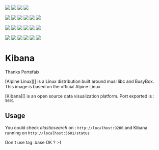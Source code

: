 [![](https://images.microbadger.com/badges/image/babim/kibana:base.svg)](https://microbadger.com/images/babim/kibana:base "Get your own image badge on microbadger.com") [![](https://images.microbadger.com/badges/version/babim/kibana:base.svg)](https://microbadger.com/images/babim/kibana:base "Get your own version badge on microbadger.com")
[![](https://images.microbadger.com/badges/image/babim/kibana:lastest.svg)](https://microbadger.com/images/babim/kibana:lastest "Get your own image badge on microbadger.com") [![](https://images.microbadger.com/badges/version/babim/kibana:lastest.svg)](https://microbadger.com/images/babim/kibana:lastest "Get your own version badge on microbadger.com")

[![](https://images.microbadger.com/badges/image/babim/kibana:4.0.svg)](https://microbadger.com/images/babim/kibana:4.0 "Get your own image badge on microbadger.com") [![](https://images.microbadger.com/badges/version/babim/kibana:4.0.svg)](https://microbadger.com/images/babim/kibana:4.0 "Get your own version badge on microbadger.com")
[![](https://images.microbadger.com/badges/image/babim/kibana:4.1.svg)](https://microbadger.com/images/babim/kibana:4.1 "Get your own image badge on microbadger.com") [![](https://images.microbadger.com/badges/version/babim/kibana:4.1.svg)](https://microbadger.com/images/babim/kibana:4.1 "Get your own version badge on microbadger.com")
[![](https://images.microbadger.com/badges/image/babim/kibana:4.2.svg)](https://microbadger.com/images/babim/kibana:4.2 "Get your own image badge on microbadger.com") [![](https://images.microbadger.com/badges/version/babim/kibana:4.2.svg)](https://microbadger.com/images/babim/kibana:4.2 "Get your own version badge on microbadger.com")

[![](https://images.microbadger.com/badges/image/babim/kibana:4.3.svg)](https://microbadger.com/images/babim/kibana:4.3 "Get your own image badge on microbadger.com") [![](https://images.microbadger.com/badges/version/babim/kibana:4.3.svg)](https://microbadger.com/images/babim/kibana:4.3 "Get your own version badge on microbadger.com")
[![](https://images.microbadger.com/badges/image/babim/kibana:4.4.svg)](https://microbadger.com/images/babim/kibana:4.4 "Get your own image badge on microbadger.com") [![](https://images.microbadger.com/badges/version/babim/kibana:4.4.svg)](https://microbadger.com/images/babim/kibana:4.4 "Get your own version badge on microbadger.com")
[![](https://images.microbadger.com/badges/image/babim/kibana:4.5.svg)](https://microbadger.com/images/babim/kibana:4.5 "Get your own image badge on microbadger.com") [![](https://images.microbadger.com/badges/version/babim/kibana:4.5.svg)](https://microbadger.com/images/babim/kibana:4.5 "Get your own version badge on microbadger.com")

[![](https://images.microbadger.com/badges/image/babim/kibana:4.6.svg)](https://microbadger.com/images/babim/kibana:4.6 "Get your own image badge on microbadger.com") [![](https://images.microbadger.com/badges/version/babim/kibana:4.6.svg)](https://microbadger.com/images/babim/kibana:4.6 "Get your own version badge on microbadger.com")
[![](https://images.microbadger.com/badges/image/babim/kibana:5.0.svg)](https://microbadger.com/images/babim/kibana:5.0 "Get your own image badge on microbadger.com") [![](https://images.microbadger.com/badges/version/babim/kibana:5.0.svg)](https://microbadger.com/images/babim/kibana:5.0 "Get your own version badge on microbadger.com")
[![](https://images.microbadger.com/badges/image/babim/kibana:5.1.svg)](https://microbadger.com/images/babim/kibana:5.1 "Get your own image badge on microbadger.com") [![](https://images.microbadger.com/badges/version/babim/kibana:5.1.svg)](https://microbadger.com/images/babim/kibana:5.1 "Get your own version badge on microbadger.com")


# Kibana
Thanks Portefaix

[Alpine Linux][] is a Linux distribution built around musl libc and BusyBox.
This image is based on the official Alpine Linux.

[Kibana][] is an open source data visualization platform.
Port exported is : `5601`

## Usage

You could check *elasticsearch* on : `http://localhost:9200` and Kibana running on `http://localhost:5601/status`

Don't use tag :base OK ? :-)